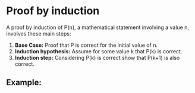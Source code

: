 # Proof by induction

A proof by induction of P(n), a mathematical statement involving a value n, involves these main steps:

1. **Base Case:** Proof that P is correct for the initial value of n.
2. **Induction hypothesis:** Assume for some value k that P(k) is correct.
3. **Induction step:** Considering P(k) is correct show that P(k+1) is also correct.

## Example:
